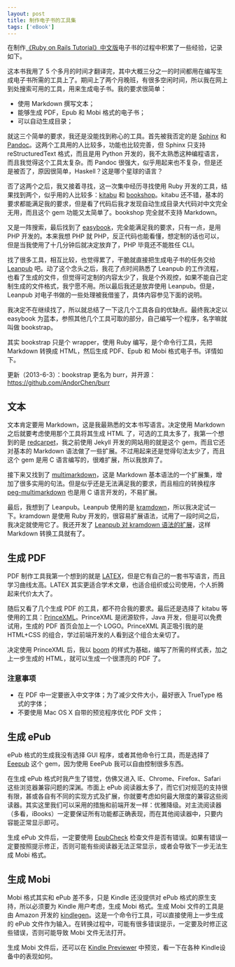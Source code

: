```yaml
---
layout: post
title: 制作电子书的工具集
tags: ['eBook']
---
```


在制作[《Ruby on Rails Tutorial》中文版](http://about.ac/rails-tutorial-2nd-cn)电子书的过程中积累了一些经验，记录如下。

这本书我用了 5 个多月的时间才翻译完，其中大概三分之一的时间都用在编写生成电子书所需的工具上了。期间上了两个月晚班，有很多空闲时间，所以我在网上到处搜索可用的工具，用来生成电子书。我的要求很简单：

- 使用 Markdown 撰写文本；
- 能够生成 PDF，Epub 和 Mobi 格式的电子书；
- 可以自动生成目录；

就这三个简单的要求，我还是没能找到称心的工具。首先被我否定的是 [Sphinx](http://sphinx.pocoo.org/) 和 [Pandoc](http://johnmacfarlane.net/pandoc/)。这两个工具用的人比较多，功能也比较完善，但 Sphinx 只支持 reStructuredText 格式，而且是用 Python 开发的，我不太熟悉这种编程语言，而且我觉得这个工具太复杂。而 Pandoc 很强大，似乎用起来也不复杂，但是还是被否了，原因很简单，Haskell？这是哪个星球的语言？

否了这两个之后，我又接着寻找，这一次集中经历寻找使用 Ruby 开发的工具，结果找到两个，似乎用的人比较多：[kitabu](https://github.com/fnando/kitabu) 和 [bookshop](https://github.com/blueheadpublishing/bookshop)。kitabu 还不错，基本的要求都能满足我的要求，但是看了代码后我才发现自动生成目录大代码对中文完全无用，而且这个 gem 功能又太简单了。bookshop 完全就不支持 Markdown。

又是一阵搜索，最后找到了 [easybook](http://easybook-project.org/)，完全能满足我的要求，只有一点，是用 PHP 开发的。本来我想 PHP 就 PHP，反正代码也能看懂，想定制的话也可以，但是当我使用了十几分钟后就决定放弃了，PHP 毕竟还不能胜任 CLI。

找了很多工具，相互比较，也觉得累了，干脆就直接把生成电子书的任务交给 [Leanpub](http://leanpub.com/) 吧。动了这个念头之后，我花了点时间熟悉了 Leanpub 的工作流程，也看了生成的文件，但觉得可定制的内容太少了，我是个外观控，如果不能自己定制生成的文件格式，我宁愿不用。所以最后我还是放弃使用 Leanpub。但是，Leanpub 对电子书做的一些处理被我借鉴了，具体内容参见下面的说明。

我决定不在继续找了，所以就总结了一下这几个工具各自的优缺点。最终我决定以 easybook 为蓝本，参照其他几个工具可取的部分，自己编写一个程序，名字嘛就叫做 bookstrap。

其实 bookstrap 只是个 wrapper，使用 Ruby 编写，是个命令行工具，先把 Markdown 转换成 HTML，然后生成 PDF、Epub 和 Mobi 格式电子书。详情如下。

更新（2013-6-3）：bookstrap 更名为 burr，并开源：<https://github.com/AndorChen/burr>

## 文本

文本肯定要用 Markdown，这是我最熟悉的文本书写语言。决定使用 Markdown 之后就要考虑使用那个工具将其生成 HTML 了，可选的工具太多了，我第一个想到的是 [redcarpet](https://github.com/vmg/redcarpet)，我之前使用 Jekyll 开发的网站用的就是这个 gem，而且它还对基本的 Markdown 语法做了一些扩展。不过用起来还是觉得句法太少了，而且这个 gem 是用 C 语言编写的，很难扩展，所以我放弃了。

接下来又找到了 [multimarkdown](http://fletcherpenney.net/multimarkdown/)，这是 Markdown 基本语法的一个扩展集，增加了很多实用的句法。但是似乎还是无法满足我的要求，而且相应的转换程序 [peg-multimarkdown](https://github.com/fletcher/peg-multimarkdown) 也是用 C 语言开发的，不易扩展。

最后，我想到了 Leanpub。Leanpub 使用的是 [kramdown](https://github.com/gettalong/kramdown)，所以我决定试一下。kramdown 是使用 Ruby 开发的，很容易扩展语法，试用了一段时间之后，我决定就使用它了。我还开发了 [Leanpub 对 kramdown 语法的扩展](https://leanpub.com/help/manual)，这样 Markdown 转换工具就有了。

## 生成 PDF

PDF 制作工具我第一个想到的就是 [LATEX](http://www.latex-project.org/)，但是它有自己的一套书写语言，而且学习曲线太高。LATEX 其实更适合学术文章，也适合组织或公司使用，个人折腾起来代价太大了。

随后又看了几个生成 PDF 的工具，都不符合我的要求。最后还是选择了 kitabu 等使用的工具：[PrinceXML](http://www.princexml.com/)。PrinceXML 是闭源软件，Java 开发，但是可以免费试用，生成的 PDF 首页会加上一个 LOGO。PrinceXML 真正吸引我的是 HTML+CSS 的组合，学过前端开发的人看到这个组合太亲切了。

决定使用 PrinceXML 后，我以 [boom](http://alistapart.com/article/boom) 的样式为基础，编写了所需的样式表，加之上一步生成的 HTML，就可以生成一个很漂亮的 PDF 了。

### 注意事项

- 在 PDF 中一定要嵌入中文字体；为了减少文件大小，最好嵌入 TrueType 格式的字体；
- 不要使用 Mac OS X 自带的预览程序优化 PDF 文件；

## 生成 ePub

ePub 格式的生成我没有选择 GUI 程序，或者其他命令行工具，而是选择了 [Eeepub](https://github.com/jugyo/eeepub) 这个 gem，因为使用 EeePub 我可以自由控制很多东西。

在生成 ePub 格式时我产生了错觉，仿佛又进入 IE、Chrome、Firefox、Safari 这些浏览器兼容问题的深渊。市面上 ePub 阅读器太多了，而它们对规范的支持很有限，甚或各自有不同的实现方式及扩展，你就要考虑如何最大限度的兼容这些阅读器。其实这里我们可以采用的措施和前端开发一样：优雅降级。对主流阅读器（多看，iBooks）一定要保证所有功能都正确表现，而在其他阅读器中，只要内容能正常显示即可。

生成 ePub 文件后，一定要使用 [EpubCheck](http://code.google.com/p/epubcheck/) 检查文件是否有错误。如果有错误一定要按照提示修正，否则可能有些阅读器无法正常显示，或者会导致下一步无法生成 Mobi 格式。

## 生成 Mobi

Mobi 格式其实和 ePub 差不多，只是 Kindle 还没提供对 ePub 格式的原生支持，所以必须要为 Kindle 用户考虑，生成 Mobi 格式。生成 Mobi 文件的工具是由 Amazon 开发的 [kindlegen](http://www.amazon.com/gp/feature.html?ie=UTF8&docId=1000765211)。这是一个命令行工具，可以直接使用上一步生成的 ePub 文件作为输入。在转换过程中，可能有很多错误提示，一定要及时修正这些错误，否则可能导致 Mobi 文件无法打开。

生成 Mobi 文件后，还可以在 [Kindle Previewer](http://www.amazon.com/gp/feature.html?ie=UTF8&docId=1000765261) 中预览，看一下在各种 Kindle设备中的表现如何。
